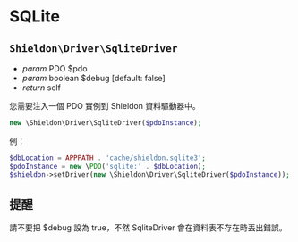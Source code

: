 # SQLite

## `Shieldon\Driver\SqliteDriver`

- *param* PDO $pdo
- *param* boolean $debug  [default: false]
- *return* self

您需要注入一個 PDO 實例到 Shieldon 資料驅動器中。

```php
new \Shieldon\Driver\SqliteDriver($pdoInstance);
```

例：

```php
$dbLocation = APPPATH . 'cache/shieldon.sqlite3';
$pdoInstance = new \PDO('sqlite:' . $dbLocation);
$shieldon->setDriver(new \Shieldon\Driver\SqliteDriver($pdoInstance));
```

## 提醒

請不要把 $debug 設為 true，不然 SqliteDriver 會在資料表不存在時丟出錯誤。
